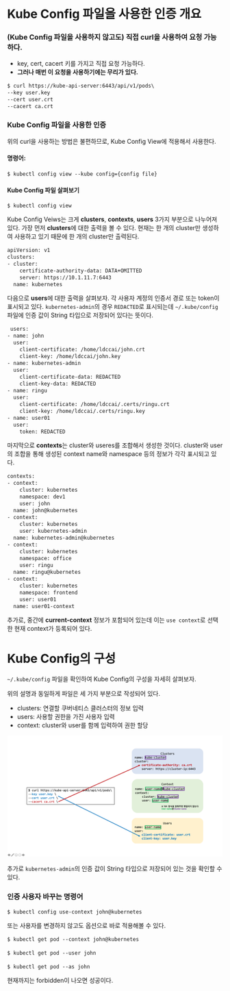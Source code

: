 # Kube Config 파일을 사용한 인증 개요

### (Kube Config 파일을 사용하지 않고도) 직접 curl을 사용하여 요청 가능하다.

* key, cert, cacert 키를 가지고 직접 요청 가능하다.
* **그러나 매번 이 요청을 사용하기에는 무리가 있다.**

```
$ curl https://kube-api-server:6443/api/v1/pods\
--key user.key
--cert user.crt
--cacert ca.crt
```

### Kube Config 파일을 사용한 인증

위의 curl을 사용하는 방법은 불편하므로, Kube Config View에 적용해서 사용한다.

#### 명령어:
```
$ kubectl config view --kube config={config file}
```

#### Kube Config 파일 살펴보기

```
$ kubectl config view
```

Kube Config Veiws는 크게 **clusters**, **contexts**, **users** 3가지 부분으로 나누어져 있다. 가장 먼저 **clusters**에 대한 출력을 볼 수 있다. 현재는 한 개의 cluster만 생성하여 사용하고 있기 때문에 한 개의 cluster만 출력된다.
```
apiVersion: v1
clusters:
- cluster:
    certificate-authority-data: DATA+OMITTED
    server: https://10.1.11.7:6443
  name: kubernetes
```

다음으로 **users**에 대한 출력을 살펴보자. 각 사용자 계정의 인증서 경로 또는 token이 표시되고 있다. `kubernetes-admin`의 경우 `REDACTED`로 표시되는데 `~/.kube/config` 파일에 인증 값이 String 타입으로 저장되어 있다는 뜻이다.
```
 users:
- name: john
  user:
    client-certificate: /home/ldccai/john.crt
    client-key: /home/ldccai/john.key
- name: kubernetes-admin
  user:
    client-certificate-data: REDACTED
    client-key-data: REDACTED
- name: ringu
  user:
    client-certificate: /home/ldccai/.certs/ringu.crt
    client-key: /home/ldccai/.certs/ringu.key
- name: user01
  user:
    token: REDACTED
```

마지막으로 **contexts**는 cluster와 useres를 조합해서 생성한 것이다. cluster와 user의 조합을 통해 생성된 context name와 namespace 등의 정보가 각각 표시되고 있다.
```
contexts:
- context:
    cluster: kubernetes
    namespace: dev1
    user: john
  name: john@kubernetes
- context:
    cluster: kubernetes
    user: kubernetes-admin
  name: kubernetes-admin@kubernetes
- context:
    cluster: kubernetes
    namespace: office
    user: ringu
  name: ringu@kubernetes
- context:
    cluster: kubernetes
    namespace: frontend
    user: user01
  name: user01-context
```

 추가로, 중간에 **current-context** 정보가 포함되어 있는데 이는 `use context`로 선택한 현재 context가 등록되어 있다. 


# Kube Config의 구성

`~/.kube/config` 파일을 확인하여 Kube Config의 구성을 자세히 살펴보자.

위의 설명과 동일하게 파일은 세 가지 부분으로 작성되어 있다.

* clusters: 연결할 쿠버네티스 클러스터의 정보 입력
* users: 사용할 권한을 가진 사용자 입력
* context: cluster와 user를 함께 입력하여 권한 할당

 ![](/STEP6-security/images/03-kube-config.png)

추가로 `kubernetes-admin`의 인증 값이 String 타입으로 저장되어 있는 것을 확인할 수 있다.


### 인증 사용자 바꾸는 명령어
```
$ kubectl config use-context john@kubernetes
```

또는 사용자를 변경하지 않고도 옵션으로 바로 적용해볼 수 있다.
```
$ kubectl get pod --context john@kubernetes

$ kubectl get pod --user john

$ kubectl get pod --as john
```

현재까지는 forbidden이 나오면 성공이다.


